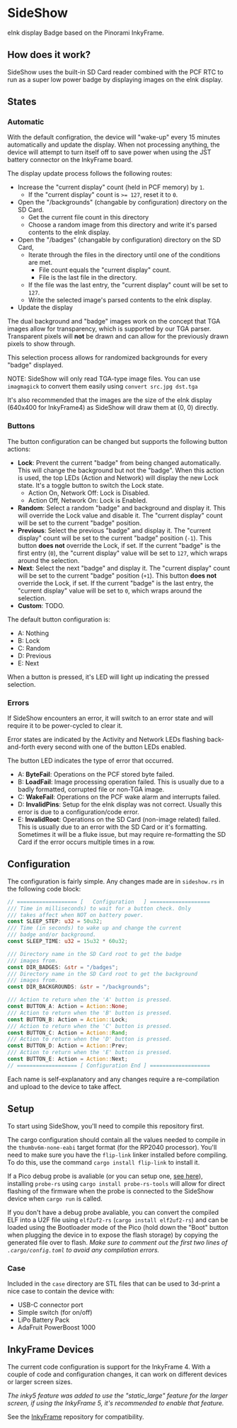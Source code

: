# SideShow

eInk display Badge based on the Pinorami InkyFrame.

## How does it work?

SideShow uses the built-in SD Card reader combined with the PCF RTC to run as
a super low power badge by displaying images on the eInk display.

## States

### Automatic

With the default configration, the device will "wake-up" every 15 minutes automatically
and update the display. When not processing anything, the device will attempt to
turn itself off to save power when using the JST battery connector on the InkyFrame
board.

The display update process follows the following routes:

- Increase the "current display" count (held in PCF memory) by `1`.
  - If the "current display" count is `>= 127`, reset it to `0`.
- Open the "/backgrounds" (changable by configuration) directory on the SD Card.
  - Get the current file count in this directory
  - Choose a random image from this directory and write it's parsed contents to
    the eInk display.
- Open the "/badges" (changable by configuration) directory on the SD Card,
  - Iterate through the files in the directory until one of the conditions are met.
    - File count equals the "current display" count.
    - File is the last file in the directory.
  - If the file was the last entry, the "current display" count will be set to `127`.
  - Write the selected image's parsed contents to the eInk display.
- Update the display

The dual background and "badge" images work on the concept that TGA images allow
for transparency, which is supported by our TGA parser. Transparent pixels will
__not__ be drawn and can allow for the previously drawn pixels to show through.

This selection process allows for randomized backgrounds for every "badge" displayed.

NOTE: SideShow will only read TGA-type image files. You can use `imagmagick` to
convert them easily using `convert src.jpg dst.tga`

It's also recommended that the images are the size of the eInk display (640x400 for InkyFrame4)
as SideShow will draw them at (0, 0) directly.

### Buttons

The button configuration can be changed but supports the following button actions:

- __Lock__: Prevent the current "badge" from being changed automatically. This will
  change the background but not the "badge". When this action is used, the top
  LEDs (Action and Network) will display the new Lock state. It's a toggle button
  to switch the Lock state.
  - Action On, Network Off: Lock is Disabled.
  - Action Off, Network On: Lock is Enabled.
- __Random__: Select a random "badge" and background and display it. This will
  override the Lock value and disable it. The "current display" count will be set
  to the current "badge" position.
- __Previous__: Select the previous "badge" and display it. The "current display"
  count will be set to the current "badge" position (`-1`). This button __does not__
  override the Lock, if set. If the current "badge" is the first entry (`0`), the
  "current display" value will be set to `127`, which wraps around the selection.
- __Next__: Select the next "badge" and display it. The "current display"
  count will be set to the current "badge" position (`+1`). This button __does not__
  override the Lock, if set. If the current "badge" is the last entry, the
  "current display" value will be set to `0`, which wraps around the selection.
- __Custom__: TODO.

The default button configuration is:

- A: Nothing
- B: Lock
- C: Random
- D: Previous
- E: Next

When a button is pressed, it's LED will light up indicating the pressed selection.

### Errors

If SideShow encounters an error, it will switch to an error state and will require it
to be power-cycled to clear it.

Error states are indicated by the Activity and Network LEDs flashing back-and-forth
every second with one of the button LEDs enabled.

The button LED indicates the type of error that occurred.

- A: __ByteFail__: Operations on the PCF stored byte failed.
- B: __LoadFail__: Image processing operation failed. This is usually due to a badly
     formatted, corrupted file or non-TGA image.
- C: __WakeFail__: Operations on the PCF wake alarm and interrupts failed.
- D: __InvalidPins__: Setup for the eInk display was not correct. Usually this error
     is due to a configuration/code error.
- E: __InvalidRoot__: Operations on the SD Card (non-image related) failed. This is
     usually due to an error with the SD Card or it's formatting. Sometimes it
     will be a fluke issue, but may require re-formatting the SD Card if the error
     occurs multiple times in a row.

## Configuration

The configuration is fairly simple. Any changes made are in `sideshow.rs` in the
following code block:

```rust
// =================== [   Configuration   ] ===================
/// Time in milliseconds) to wait for a button check. Only
/// takes affect when NOT on battery power.
const SLEEP_STEP: u32 = 50u32;
/// Time (in seconds) to wake up and change the current
/// badge and/or background.
const SLEEP_TIME: u32 = 15u32 * 60u32;

/// Directory name in the SD Card root to get the badge
/// images from.
const DIR_BADGES: &str = "/badges";
/// Directory name in the SD Card root to get the background
/// images from.
const DIR_BACKGROUNDS: &str = "/backgrounds";

/// Action to return when the 'A' button is pressed.
const BUTTON_A: Action = Action::None;
/// Action to return when the 'B' button is pressed.
const BUTTON_B: Action = Action::Lock;
/// Action to return when the 'C' button is pressed.
const BUTTON_C: Action = Action::Rand;
/// Action to return when the 'D' button is pressed.
const BUTTON_D: Action = Action::Prev;
/// Action to return when the 'E' button is pressed.
const BUTTON_E: Action = Action::Next;
// =================== [ Configuration End ] ===================
```

Each name is self-explanatory and any changes require a re-compilation and upload to
the device to take affect.

## Setup

To start using SideShow, you'll need to compile this repository first.

The cargo configuration should contain all the values needed to compile in the
`thumbv6m-none-eabi` target format (for the RP2040 processor). You'll need to make
sure you have the `flip-link` linker installed before compiling. To do this, use
the command `cargo install flip-link` to install it.

If a Pico debug probe is avaliable (or you can setup one,
[see here](https://mcuoneclipse.com/2022/09/17/picoprobe-using-the-raspberry-pi-pico-as-debug-probe/)),
installing `probe-rs` using `cargo install probe-rs-tools` will allow for direct
flashing of the firmware when the probe is connected to the SideShow device when
`cargo run` is called.

If you don't have a debug probe avaliable, you can convert the compiled ELF into
a U2F file using `elf2uf2-rs` (`cargo install elf2uf2-rs`) and can be loaded using
the Bootloader mode of the Pico (hold down the "Boot" button when plugging the
device in to expose the flash storage) by copying the generated file over to flash.
_Make sure to comment out the first two lines of `.cargo/config.toml` to avoid any_
_compilation errors._

### Case

Included in the `case` directory are STL files that can be used to 3d-print a
nice case to contain the device with:

- USB-C connector port
- Simple switch (for on/off)
- LiPo Battery Pack
- AdaFruit PowerBoost 1000

## InkyFrame Devices

The current code configuration is support for the InkyFrame 4. With a couple of
code and configuration changes, it can work on different devices or larger screen
sizes.

_The inky5 feature was added to use the "static_large" feature for the larger_
_screen, if using the InkyFrame 5, it's recommended to enable that feature._

See the [InkyFrame](https://github.com/secfurry/inky-frame) repository for compatibility.
